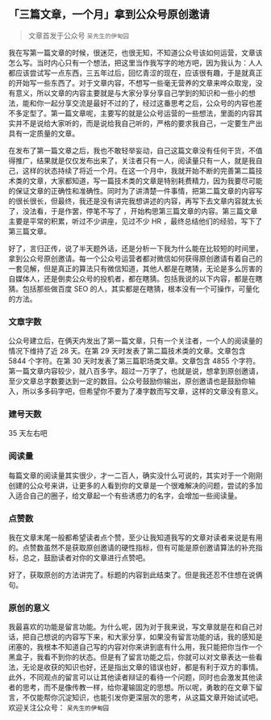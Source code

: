 ## 「三篇文章，一个月」拿到公众号原创邀请

> 文章首发于公众号 `吴先生的伊甸园`

我在写第一篇文章的时候，很迷茫，也很无知，不知道公众号该如何运营，文章该怎么写。当时内心只有一个想法，把这里当作我写字的地方吧，因为我认为：人人都应该尝试写一点东西，三五年过后，回忆青涩的现在，应该很有趣，于是就真正的开始写一些东西了。对于文章内容，不想写一些毫无营养的文章来哗众取宠，没有意义，所以文章的内容主要就是与大家分享分享自己学到的知识和一些小的想法，能和你一起分享交流是最好不过的了，经过这番思考之后，公众号的内容也差不多定型了。第一篇文章呢，主要写的就是公众号运营的一些想法，里面的内容其实并不是说给大家听的，而是说给我自己听的，严格的要求我自己，一定要生产出具有一定质量的文章。

在发布了第一篇文章之后，我也不敢轻举妄动，自己这篇文章没有任何干货，不值得推广，结果就是仅仅发布出来了，关注者只有一人，阅读量只有一人，就是我自己，这样的状态持续了将近一个月。在这一个月中，我就开始不断的完善第二篇技术类的文章，大家都知道，写一篇技术类的文章是特别耗费精力，因为我要尽可能的保证文章的正确性和准确性。同时为了讲清楚一件事情，把第二篇文章的内容写的很长很长，但最终，我还是没有讲完我想讲述的内容，再写下去文章内容就太长了，没法看，于是作罢，停笔不写了 ，开始构思第三篇文章的内容。第三篇文章主要是平常的积累，听过不少讲座，见过不少 HR ，最终总结他们的经验，写下了第三篇文章。

好了，言归正传，说了半天题外话，还是分析一下我为什么能在比较短的时间里，拿到公众号原创邀请。每一个公众号运营者都对微信如何获得原创邀请有着自己的一套见解，但是真正的算法只有微信知道，其他人都是在瞎猜，无论是多么厉害的自媒体人，还是倒卖公众号的投机者，都在瞎猜。包括我说的以下内容，都是在瞎猜。包括那些做百度 SEO 的人，其实都是在瞎猜，根本没有一个可操作，可量化的方法。

### 文章字数

公众号建立后，在俩天内发出了第一篇文章，只有一个关注者，一个人的阅读量的情况下维持了近 28 天。在第 29 天时发表了第二篇技术类的文章。文章包含 5844 个字符。在第 30 天时发表了第三篇职场类文章。文章包含 4855 个字符。第一篇文章内容较少，就八百多字。超过一万字了，也就是说，想拿到原创邀请，至少文章总字数要达到一定的数目。公众号鼓励你输出，原创邀请也是鼓励你输入，所以多多码字吧，但希望你不要为了凑字数而写文章，这样的文章没有意义。

### 建号天数

35 天左右吧

### 阅读量

每篇文章的阅读量其实很少，才一二百人，确实没什么可说的，其实对于一个刚刚创建的公众号来讲，让更多的人看到你的文章是一个很难解决的问题，尝试的多加入适合自己的圈子，给文章起一个有些诱惑力的名字，会增加一些阅读量。

### 点赞数

我在文章末尾一般都希望读者点个赞，至少让我知道我写的文章对读者来说是有用的。点赞数虽然不是获取原创邀请的硬性指标，但有可能是原创邀请算法的补充指标，总之，鼓励读者对你的文章进行点赞吧。



好了，获取原创的方法讲完了。标题的内容到此结束了。但是我还忍不住想在说俩句。



### 原创的意义

我最喜欢的功能是留言功能。为什么呢，因为对于我来说，写文章就是在和自己对话，把自己想说的内容写下来，和大家分享，如果没有留言功能的话，我的感知是闭塞的，我根本不知道自己写的内容对你来讲到底有什么用，我只能把你当作一个黑盒子，我看不到你的状态。但是有了留言功能之后，你就可以对文章表达一些看法，无论是收获的知识也好，还是指出文章的错误也好，都是有利于双方的事情。此外，不同观点的留言可以让其他读者辩证的看待一个问题，同时也会激发其他读者的思考，而不是像传教一样，给你灌输固定的思想。所以呢，勇敢的在文章下留言，不仅能帮你沉淀知识，也能引发你更深层次的思考，从这篇文章开始试试吧。欢迎关注公众号： `吴先生的伊甸园`
